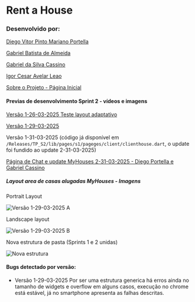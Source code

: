 # Rent a House

### Desenvolvido por:

[Diego Vitor Pinto Mariano Portella](https://github.com/diegovitorportella)

[Gabriel Batista de Almeida](https://github.com/GabrielBatistadeAlmeida)

[Gabriel da Silva Cassino](https://github.com/kasshinokun)

[Igor Cesar Avelar Leao](https://github.com/Igor-leao)

[Sobre o Projeto - Página Inicial](https://github.com/kasshinokun/Projeto-Integrado-Desenvolvimento-Movel/blob/main/Rent_a_House_App/)

#### Previas de desenvolvimento Sprint 2 - vídeos e imagens

 [Versão 1-26-03-2025 Teste layout adaptativo](https://www.youtube.com/watch?v=TkVjUKvodDA&list=PLBiA8fTn3ssumAiK2gg7J8_bXRNuP2DKf)

 [Versão 1-29-03-2025](https://youtu.be/o3Bmsndpx0k?si=zyZ8cqco6g-9_yZ0)

 Versão 1-31-03-2025 (código já disponível em ```/Releases/TP_S2/lib/pages/s1/pageges/client/clienthouse.dart```, o update foi fundido ao update 2-31-03-2025)

 [Página de Chat e update MyHouses 2-31-03-2025 - Diego Portella e Gabriel Cassino](https://youtu.be/tILwWaeay54?feature=shared)
 
 ##### Layout area de casas alugadas MyHouses - Imagens

 Portrait Layout
 
 ![Versão 1-29-03-2025 A](https://github.com/kasshinokun/Projeto-Integrado-Desenvolvimento-Movel/blob/main/Rent_a_House_App/Imagens_S2/portrait_s2.png) 

 Landscape layout

 ![Versão 1-29-03-2025 B](https://github.com/kasshinokun/Projeto-Integrado-Desenvolvimento-Movel/blob/main/Rent_a_House_App/Imagens_S2/landscape_s2.jpg) 

 Nova estrutura de pasta (Sprints 1 e 2 unidas)

 ![Nova estrutura](https://github.com/kasshinokun/Projeto-Integrado-Desenvolvimento-Movel/blob/main/Rent_a_House_App/Imagens_S2/organizacao_pasta_s2.jpg)

#### Bugs detectado por versão:
 - Versão 1-29-03-2025
   Por ser uma estrutura generica há erros ainda no tamanho de widgets e overflow em alguns casos, execução no chrome está estável, já no smartphone  apresenta as falhas descritas.

  

